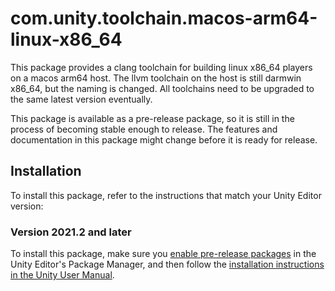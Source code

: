 # com.unity.toolchain.macos-arm64-linux-x86_64

This package provides a clang toolchain for building linux x86_64 players on a macos arm64 host. The llvm toolchain on the host is still darmwin x86_64, but the naming is changed. 
All toolchains need to be upgraded to the same latest version eventually.
 
This package is available as a pre-release package, so it is still in the process of becoming stable enough to release. The features and documentation in this package might change before it is ready for release. 
## Installation
To install this package, refer to the instructions that match your Unity Editor version:
### Version 2021.2 and later
To install this package, make sure you [enable pre-release packages](https://docs.unity3d.com/2021.1/Documentation/Manual/class-PackageManager.html#advanced_preview) in the Unity Editor's Package Manager, and then follow the [installation instructions in the Unity User Manual](https://docs.unity3d.com/Documentation/Manual/upm-ui-install.html).
